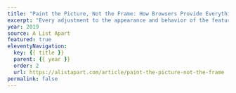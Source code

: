 ```yaml
---
title: "Paint the Picture, Not the Frame: How Browsers Provide Everything Users Need"
excerpt: "Every adjustment to the appearance and behavior of the features browsers let you manipulate is a roll of the dice, gambling on the delight of some at the expense of alienating others"
year: 2019
source: A List Apart
featured: true
eleventyNavigation:
  key: {{ title }}
  parent: {{ year }}
  order: 2
  url: https://alistapart.com/article/paint-the-picture-not-the-frame
permalink: false
---
```

